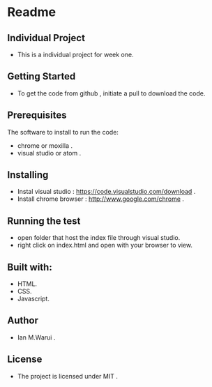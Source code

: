 
# Readme

## Individual Project
- This is a individual project for week one.

## Getting Started
- To get the code from github , initiate a pull to download the code.

## Prerequisites
The software to install to run the code: 
- chrome or moxilla .
- visual studio or atom .

## Installing
- Instal visual studio : https://code.visualstudio.com/download .
- Install chrome browser : http://www.google.com/chrome .


## Running the test 
- open folder that host the index file through visual studio.
- right click on index.html and open with your browser to view.

## Built with:
- HTML.
- CSS.
- Javascript.

## Author
- Ian M.Warui .

## License
- The project is licensed under MIT .

